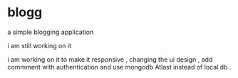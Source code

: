 # blogg
a simple blogging application

i am still working on it

i am working on it to make it responsive , changing the ui design , add commment with authentication and use mongodb Atlast instead of local db .
